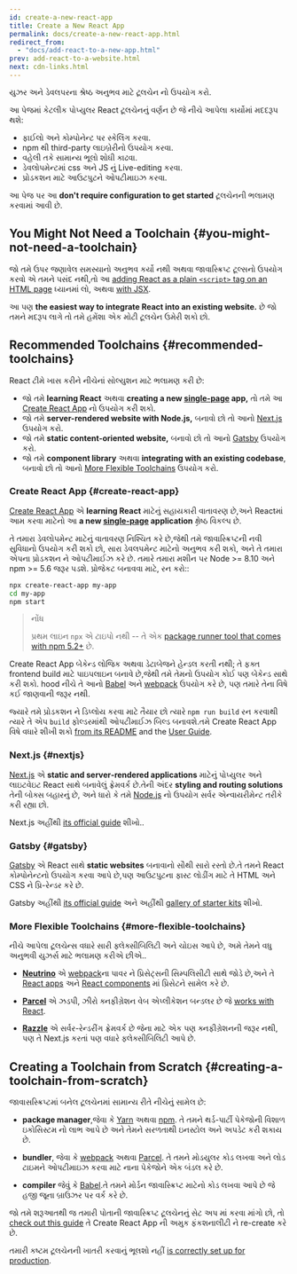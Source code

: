 ```yaml
---
id: create-a-new-react-app
title: Create a New React App
permalink: docs/create-a-new-react-app.html
redirect_from:
  - "docs/add-react-to-a-new-app.html"
prev: add-react-to-a-website.html
next: cdn-links.html
---
```



યુઝર અને ડેવલપરના શ્રેષ્ઠ અનુભવ માટે ટૂલચેન નો ઉપયોગ કરો.

આ પેજમાં કેટલીક પોપ્યુલર React ટૂલચેનનું વર્ણન છે જે નીચે આપેલા કાર્યોમાં મદદરૂપ થશે:


* ફાઈલો અને કોમ્પોનેન્ટ પર સ્કેલિંગ કરવા.
* npm થી third-party લાઇબ્રેરીનો ઉપયોગ કરવા.
* વહેલી તકે સામાન્ય ભૂલો શોધી કાઢવા.
* ડેવલોપમેન્ટમાં css અને JS નું Live-editing કરવા.
* પ્રોડકશન માટે આઉટપુટને ઓપટીમાઇઝ કરવા.

આ પેજ પર આ **don't require configuration to get started** ટૂલચેનની ભલામણ કરવામાં આવી છે. 
## You Might Not Need a Toolchain {#you-might-not-need-a-toolchain}

જો તમે ઉપર જણાવેલ સમસ્યાનો અનુભવ કર્યો નથી અથવા જાવાસ્ક્રિપ્ટ ટૂલ્સનો ઉપયોગ કરવો એ તમને પસંદ નથી,તો આ [adding React as a plain `<script>` tag on an HTML page](/docs/add-react-to-a-website.html) ધ્યાનમાં લો, અથવા [with JSX](/docs/add-react-to-a-website.html#optional-try-react-with-jsx).

આ પણ **the easiest way to integrate React into an existing website.** છે જો તમને મદરૂપ લાગે તો તમે હમેંશા એક મોટી ટૂલચેન ઉમેરી શકો છો.

## Recommended Toolchains {#recommended-toolchains}

React ટીમે ખાસ કરીને નીચેનાં સોલ્યુશન માટે ભલામણ કરી છે:

- જો તમે **learning React** અથવા **creating a new [single-page](/docs/glossary.html#single-page-application) app,** તો તમે આ [Create React App](#create-react-app) નો ઉપયોગ કરી શકો.
- જો તમે **server-rendered website with Node.js,** બનાવો છો તો આનો [Next.js](#nextjs) ઉપયોગ કરો.
- જો તમે **static content-oriented website,** બનાવો છો તો આનો [Gatsby](#gatsby) ઉપયોગ કરો.
- જો તમે **component library** અથવા **integrating with an existing codebase**, બનાવો છો તો આનો [More Flexible Toolchains](#more-flexible-toolchains) ઉપયોગ કરો. 


### Create React App {#create-react-app}

[Create React App](https://github.com/facebookincubator/create-react-app) એ **learning React** માટેનું સહાયકારી વાતાવરણ છે,અને Reactમાં આમ કરવા માટેનો આ **a new [single-page](/docs/glossary.html#single-page-application) application**  ક્ષ્રેષ્ઠ વિકલ્પ છે.

તે તમારા ડેવલોપમેન્ટ માટેનું વાતાવરણ નિશ્ચિત કરે છે,જેથી તમે જાવાસ્ક્રિપ્ટની નવી સુવિધાનો ઉપયોગ કરી શકો છો, સારા ડેવલપમેન્ટ માટેનો અનુભવ કરી શકો, અને તે તમારા એપના પ્રોડકશન ને ઓપટીમાઈઝ કરે છે. તમારે તમારા મશીન પર Node >= 8.10 અને npm >= 5.6 જરૂર પડશે. પ્રોજેકટ બનાવવા માટે, રન કરો::


```bash
npx create-react-app my-app
cd my-app
npm start
```

>નોંધ
>
> પ્રથમ લાઇન `npx` એ ટાઇપો નથી -- તે એક [package runner tool that comes with npm 5.2+](https://medium.com/@maybekatz/introducing-npx-an-npm-package-runner-55f7d4bd282b) છે.

Create React App બેકેન્ડ લોજિક અથવા ડેટાબેજને હેન્ડલ કરતી નથી; તે ફક્ત frontend build માટે પાઇપલાઇન બનાવે છે,જેથી તમે તેમનો ઉપયોગ કોઈ પણ બેકેન્ડ સાથે કરી શકો. hood નીચે તે આનો [Babel](https://babeljs.io/) અને [webpack](https://webpack.js.org/) ઉપયોગ કરે છે, પણ તમારે તેના વિષે કઈ જાણવાની જરૂર નથી.

જ્યારે તમે પ્રોડકશન ને ડિપ્લોય કરવા માટે તૈયાર છો ત્યારે `npm run build` રન કરવાથી ત્યારે તે એપ `build` ફોલ્ડરમાંથી ઓપટીમાઈઝ બિલ્ડ બનાવશે.તમે Create React App વિષે વધારે શીખી શકો [from its README](https://github.com/facebookincubator/create-react-app#create-react-app--) and the [User Guide](https://facebook.github.io/create-react-app/).

### Next.js {#nextjs}

[Next.js](https://nextjs.org/) એ **static and server‑rendered applications** માટેનું પોપ્યુલર અને લાઇટવેઇટ React સાથે બનાવેલું ફ્રેમવર્ક છે.તેની અંદર **styling and routing solutions** તેની બોક્સ બહારનું છે, અને ધારો કે  તમે [Node.js](https://nodejs.org/) નો ઉપયોગ સર્વર એન્વાયરીમેન્ટ તરીકે કરી રહ્યા છો.

Next.js અહીંથી [its official guide](https://nextjs.org/learn/) શીખો..

### Gatsby {#gatsby}

[Gatsby](https://www.gatsbyjs.org/) એ React સાથે **static websites** બનાવાનો સૌથી સારો રસ્તો છે.તે તમને React કોમ્પોનેન્ટનો ઉપયોગ કરવા આપે છે,પણ આઉટપુટના ફાસ્ટ લોડીંગ માટે તે HTML અને  CSS ને પ્રિ-રેન્ડર કરે છે.

Gatsby અહીંથી [its official guide](https://www.gatsbyjs.org/docs/) અને અહીંથી [gallery of starter kits](https://www.gatsbyjs.org/docs/gatsby-starters/) શીખો.

### More Flexible Toolchains {#more-flexible-toolchains}

નીચે આપેલા ટૂલચેન્સ વધારે સારી ફ્લેક્સીબિલિટી અને ચોઇસ આપે છે, અમે તેમને વધુ અનુભવી યુઝર્સ માટે ભલામણ કરીએ છીએ..

- **[Neutrino](https://neutrinojs.org/)** એ [webpack](https://webpack.js.org/)ના પાવર ને પ્રિસેટ્સની સિમ્પલિસીટી સાથે જોડે છે,અને તે [React apps](https://neutrinojs.org/packages/react/) અને [React components](https://neutrinojs.org/packages/react-components/) માં પ્રિસેટને સામેલ કરે છે.

- **[Parcel](https://parceljs.org/)** એ ઝડપી, ઝીરો ક્નફીગ્રેશન વેબ એપ્લીકેશન બન્ડલર છે જે [works with React](https://parceljs.org/recipes.html#react).

- **[Razzle](https://github.com/jaredpalmer/razzle)** એ સર્વર-રેન્ડરીંગ ફ્રેમવર્ક છે જેના માટે એક પણ ક્નફીગ્રેશનની જરૂર નથી, પણ તે Next.js કરતાં પણ વધારે ફ્લેક્સીબિલિટી આપે છે. 

## Creating a Toolchain from Scratch {#creating-a-toolchain-from-scratch}

જાવાસસ્ક્રિપ્ટમાં બનેલ ટૂલચેનમાં સામાન્ય રીતે નીચેનું સામેલ છે:

* **package manager**,જેવા કે [Yarn](https://yarnpkg.com/) અથવા [npm](https://www.npmjs.com/). તે તમને થર્ડ-પાર્ટી પેકેજોની વિશાળ ઇકોસિસ્ટમ નો લાભ આપે છે અને તેમને સરળતાથી ઇનસ્ટોલ અને અપડેટ કરી શકાય છે.

* **bundler**, જેવા કે [webpack](https://webpack.js.org/) અથવા [Parcel](https://parceljs.org/). તે તમને મોડયુલર કોડ લખવા અને લોડ ટાઇમને ઓપટીમાઇઝ કરવા માટે નાના પેકેજોને એક બંડલ કરે છે.

* **compiler** જેવું કે [Babel](https://babeljs.io/).તે તમને મોર્ડન જાવાસ્ક્રિપ્ટ માટેનો કોડ લખવા આપે છે જે હજી જૂના બ્રાઉઝર પર વર્ક કરે છે.

જો તમે શરૂઆતથી જ તમારી પોતાની જાવાસ્ક્રિપ્ટ ટૂલચેનનું સેટ અપ માં કરવા માંગો છો, તો [check out this guide](https://blog.usejournal.com/creating-a-react-app-from-scratch-f3c693b84658)  તે Create React App ની અમુક ફંકશનાલીટી ને re-create કરે છે.

તમારી કષ્ટમ ટૂલચેનની ખાતરી કરવાનું ભૂલશો નહીં [is correctly set up for production](/docs/optimizing-performance.html#use-the-production-build).
